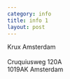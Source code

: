 ```yaml
---
category: info
title: info 1
layout: post
---
```

Krux Amsterdam<br/>
<br/>
Cruquiusweg 120A<br/>
1019AK Amsterdam